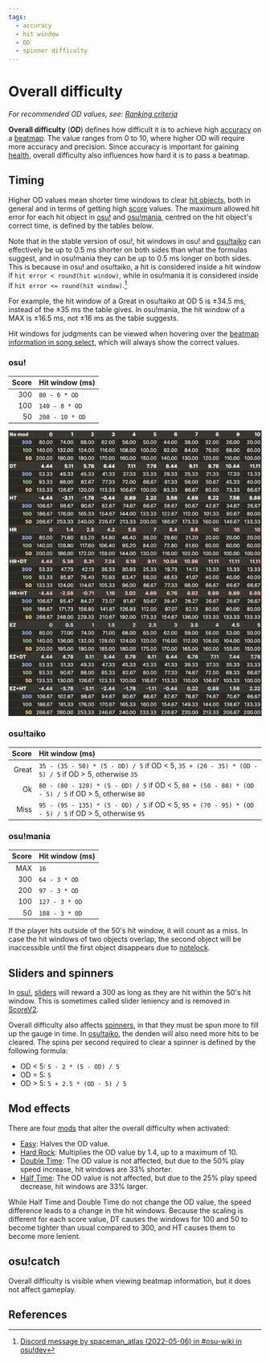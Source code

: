 ```yaml
---
tags:
  - accuracy
  - hit window
  - OD
  - spinner difficulty
---
```


# Overall difficulty

*For recommended OD values, see: [Ranking criteria](/wiki/Ranking_criteria)*

**Overall difficulty** (***OD***) defines how difficult it is to achieve high [accuracy](/wiki/Gameplay/Accuracy) on a [beatmap](/wiki/Beatmap). The value ranges from 0 to 10, where higher OD will require more accuracy and precision. Since accuracy is important for gaining [health](/wiki/Gameplay/Health), overall difficulty also influences how hard it is to pass a beatmap.

## Timing

Higher OD values mean shorter time windows to clear [hit objects](/wiki/Gameplay/Hit_object), both in general and in terms of getting high [score](/wiki/Gameplay/Score) values. The maximum allowed hit error for each hit object in [osu!](/wiki/Game_mode/osu!) and [osu!mania](/wiki/Game_mode/osu!mania), centred on the hit object's correct time, is defined by the tables below.

Note that in the stable version of osu!, hit windows in osu! and [osu!taiko](/wiki/Game_mode/osu!taiko) can effectively be up to 0.5 ms shorter on both sides than what the formulas suggest, and in osu!mania they can be up to 0.5 ms longer on both sides. This is because in osu! and osu!taiko, a hit is considered inside a hit window if `hit error < round(hit window)`, while in osu!mania it is considered inside if `hit error <= round(hit window)`.[^judgement-rounding-ref]

For example, the hit window of a Great in osu!taiko at OD 5 is ±34.5 ms, instead of the ±35 ms the table gives. In osu!mania, the hit window of a MAX is ±16.5 ms, not ±16 ms as the table suggests.

Hit windows for judgments can be viewed when hovering over the [beatmap information in song select](/wiki/Client/Interface#beatmap-information), which will always show the correct values.

### osu!

| Score | Hit window (ms) |
| --: | :-- |
| 300 | `80 - 6 * OD` |
| 100 | `140 - 8 * OD` |
| 50 | `200 - 10 * OD` |

![](/wiki/shared/ODTable.png "Comparison of hit windows for different combinations of OD and game modifiers. For Half Time and Double Time combinations, the shown OD values are only valid for the hit windows of 300s, and would be different for 100s and 50s.")

### osu!taiko

<!-- reference: https://github.com/ppy/osu/blob/master/osu.Game.Rulesets.Taiko/Scoring/TaikoHitWindows.cs#L12-L14
and https://github.com/ppy/osu/blob/master/osu.Game/Beatmaps/IBeatmapDifficultyInfo.cs#L56-L61
the same formula is used in stable -->

| Score | Hit window (ms) |
| --: | :-- |
| Great |  `35 - (35 - 50) * (5 - OD) / 5` if OD < 5, `35 + (20 - 35) * (OD - 5) / 5` if OD > 5, otherwise `35` |
| Ok | `80 - (80 - 120) * (5 - OD) / 5` if OD < 5, `80 + (50 - 80) * (OD - 5) / 5` if OD > 5, otherwise `80` |
| Miss | `95 - (95 - 135) * (5 - OD) / 5` if OD < 5, `95 + (70 - 95) * (OD - 5) / 5` if OD > 5, otherwise `95` |

### osu!mania

| Score | Hit window (ms) |
| --: | :-- |
| MAX | `16` |
| 300 | `64 - 3 * OD` |
| 200 | `97 - 3 * OD` |
| 100 | `127 - 3 * OD` |
| 50 | `188 - 3 * OD` |

If the player hits outside of the 50's hit window, it will count as a miss. In case the hit windows of two objects overlap, the second object will be inaccessible until the first object disappears due to [notelock](/wiki/Gameplay/Judgement/Notelock).

## Sliders and spinners

In [osu!](/wiki/Game_mode/osu!), [sliders](/wiki/Gameplay/Hit_object/Slider) will reward a 300 as long as they are hit within the 50's hit window. This is sometimes called slider leniency and is removed in [ScoreV2](/wiki/Gameplay/Game_modifier/ScoreV2).

Overall difficulty also affects [spinners](/wiki/Gameplay/Hit_object/Spinner), in that they must be spun more to fill up the gauge in time. In [osu!taiko](/wiki/Game_mode/osu!taiko), the denden will also need more hits to be cleared. The spins per second required to clear a spinner is defined by the following formula:<!-- TODO: this is probably totally wrong with recent spinner changes -->

- OD < 5: `5 - 2 * (5 - OD) / 5`
- OD = 5: `5`
- OD > 5: `5 + 2.5 * (OD - 5) / 5`

## Mod effects

There are four [mods](/wiki/Gameplay/Game_modifier) that alter the overall difficulty when activated:

- [Easy](/wiki/Gameplay/Game_modifier/Easy): Halves the OD value.
- [Hard Rock](/wiki/Gameplay/Game_modifier/Hard_Rock): Multiplies the OD value by 1.4, up to a maximum of 10.
- [Double Time](/wiki/Gameplay/Game_modifier/Double_Time): The OD value is not affected, but due to the 50% play speed increase, hit windows are 33% shorter.
- [Half Time](/wiki/Gameplay/Game_modifier/Half_Time): The OD value is not affected, but due to the 25% play speed decrease, hit windows are 33% larger.

While Half Time and Double Time do not change the OD value, the speed difference leads to a change in the hit windows. Because the scaling is different for each score value, DT causes the windows for 100 and 50 to become tighter than usual compared to 300, and HT causes them to become more lenient.

## osu!catch

Overall difficulty is visible when viewing beatmap information, but it does not affect gameplay.

## References

[^judgement-rounding-ref]: [Discord message by spaceman_atlas (2022-05-06) in #osu-wiki in osu!dev](https://discord.com/channels/188630481301012481/218677502141399041/972241866382798889)
